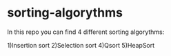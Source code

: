 # sorting-algorythms
In this repo you can find 4 different sorting algorythms:

1)Insertion sort
2)Selection sort
4)Qsort
5)HeapSort
